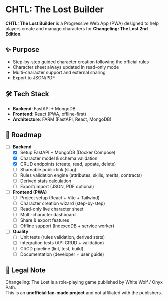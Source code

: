 # CHTL: The Lost Builder

**CHTL: The Lost Builder** is a Progressive Web App (PWA) designed to help players create and manage characters for **Changeling: The Lost 2nd Edition**.

## ✨ Purpose
- Step-by-step guided character creation following the official rules  
- Character sheet always updated in read-only mode  
- Multi-character support and external sharing  
- Export to JSON/PDF  

## 🛠️ Tech Stack
- **Backend**: FastAPI + MongoDB  
- **Frontend**: React (PWA, offline-first)  
- **Architecture**: FARM (FastAPI, React, MongoDB)  

## 🚧 Roadmap
- [ ] **Backend**
  - [X] Setup FastAPI + MongoDB (Docker Compose)
  - [X] Character model & schema validation
  - [X] CRUD endpoints (create, read, update, delete)
  - [ ] Shareable public link (slug)
  - [ ] Rules validation engine (attributes, skills, merits, contracts)
  - [ ] Derived stats calculation
  - [ ] Export/Import (JSON, PDF optional)

- [ ] **Frontend (PWA)**
  - [ ] Project setup (React + Vite + Tailwind)
  - [ ] Character creation wizard (step-by-step)
  - [ ] Read-only live character sheet
  - [ ] Multi-character dashboard
  - [ ] Share & export features
  - [ ] Offline support (IndexedDB + service worker)

- [ ] **Quality**
  - [ ] Unit tests (rules validation, derived stats)
  - [ ] Integration tests (API CRUD + validation)
  - [ ] CI/CD pipeline (lint, test, build)
  - [ ] Documentation (developer + user guide)

## 📖 Legal Note
Changeling: The Lost is a role-playing game published by White Wolf / Onyx Path.  
This is an **unofficial fan-made project** and not affiliated with the publishers.
